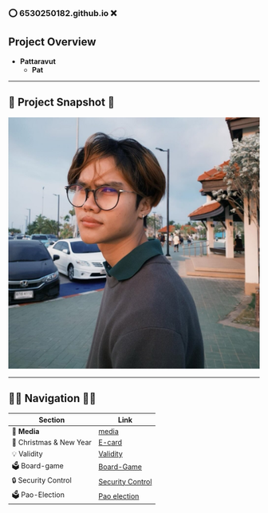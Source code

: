 ### ⭕️ **6530250182.github.io** ❌

## **Project Overview** 
- **Pattaravut**  
  - **Pat**  

---

## 📸 **Project Snapshot** 📸

![alt text](picture/IMG_1.jpg)



---

## 🫸🏽 **Navigation** 🫷🏾

| **Section**           | **Link**                       |
|-----------------------|--------------------------------|
| 🩻 **Media**          | [media](media.md)            |
| 🎄 Christmas & New Year          | [E-card](ecard.md)            |
| 💡 Validity       | [Validity](validity.md)            |
| 🗳 Board-game    | [Board-Game](boardgame.md)            |
| 🔒 Security Control     | [Security Control](security-control.md)            |
| 🗳️  Pao-Election      | [Pao election](pao-elections.md)            |
